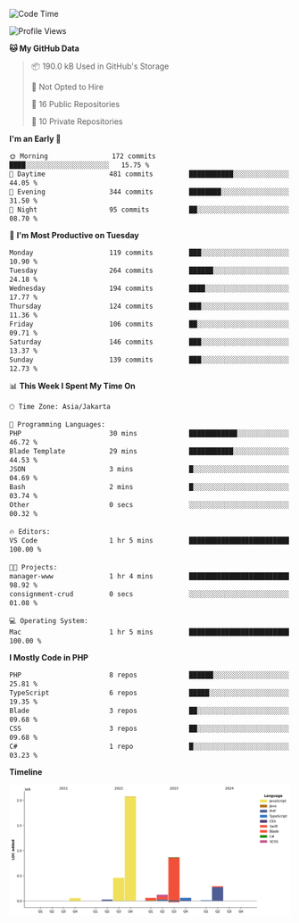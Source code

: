 <!--START_SECTION:waka-->
![Code Time](http://img.shields.io/badge/Code%20Time-443%20hrs%203%20mins-blue)

![Profile Views](http://img.shields.io/badge/Profile%20Views-0-blue)

**🐱 My GitHub Data** 

> 📦 190.0 kB Used in GitHub's Storage 
 > 
> 🚫 Not Opted to Hire
 > 
> 📜 16 Public Repositories 
 > 
> 🔑 10 Private Repositories 
 > 
**I'm an Early 🐤** 

```text
🌞 Morning                172 commits         ████░░░░░░░░░░░░░░░░░░░░░   15.75 % 
🌆 Daytime                481 commits         ███████████░░░░░░░░░░░░░░   44.05 % 
🌃 Evening                344 commits         ████████░░░░░░░░░░░░░░░░░   31.50 % 
🌙 Night                  95 commits          ██░░░░░░░░░░░░░░░░░░░░░░░   08.70 % 
```
📅 **I'm Most Productive on Tuesday** 

```text
Monday                   119 commits         ███░░░░░░░░░░░░░░░░░░░░░░   10.90 % 
Tuesday                  264 commits         ██████░░░░░░░░░░░░░░░░░░░   24.18 % 
Wednesday                194 commits         ████░░░░░░░░░░░░░░░░░░░░░   17.77 % 
Thursday                 124 commits         ███░░░░░░░░░░░░░░░░░░░░░░   11.36 % 
Friday                   106 commits         ██░░░░░░░░░░░░░░░░░░░░░░░   09.71 % 
Saturday                 146 commits         ███░░░░░░░░░░░░░░░░░░░░░░   13.37 % 
Sunday                   139 commits         ███░░░░░░░░░░░░░░░░░░░░░░   12.73 % 
```


📊 **This Week I Spent My Time On** 

```text
🕑︎ Time Zone: Asia/Jakarta

💬 Programming Languages: 
PHP                      30 mins             ████████████░░░░░░░░░░░░░   46.72 % 
Blade Template           29 mins             ███████████░░░░░░░░░░░░░░   44.53 % 
JSON                     3 mins              █░░░░░░░░░░░░░░░░░░░░░░░░   04.69 % 
Bash                     2 mins              █░░░░░░░░░░░░░░░░░░░░░░░░   03.74 % 
Other                    0 secs              ░░░░░░░░░░░░░░░░░░░░░░░░░   00.32 % 

🔥 Editors: 
VS Code                  1 hr 5 mins         █████████████████████████   100.00 % 

🐱‍💻 Projects: 
manager-www              1 hr 4 mins         █████████████████████████   98.92 % 
consignment-crud         0 secs              ░░░░░░░░░░░░░░░░░░░░░░░░░   01.08 % 

💻 Operating System: 
Mac                      1 hr 5 mins         █████████████████████████   100.00 % 
```

**I Mostly Code in PHP** 

```text
PHP                      8 repos             ██████░░░░░░░░░░░░░░░░░░░   25.81 % 
TypeScript               6 repos             █████░░░░░░░░░░░░░░░░░░░░   19.35 % 
Blade                    3 repos             ██░░░░░░░░░░░░░░░░░░░░░░░   09.68 % 
CSS                      3 repos             ██░░░░░░░░░░░░░░░░░░░░░░░   09.68 % 
C#                       1 repo              █░░░░░░░░░░░░░░░░░░░░░░░░   03.23 % 
```



**Timeline**

![Lines of Code chart](https://raw.githubusercontent.com/brstreet2/brstreet2/main/assets/bar_graph.png)


<!--END_SECTION:waka-->
